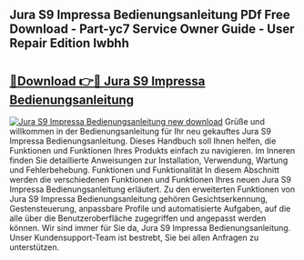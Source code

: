 ## Jura S9 Impressa Bedienungsanleitung PDf Free Download - Part-yc7 Service Owner Guide - User Repair Edition Iwbhh

# <h2><a href="http://df5rgj3.blite.top/?on=Jura+S9+Impressa+Bedienungsanleitung">🔗Download 👉🔴 Jura S9 Impressa Bedienungsanleitung</a></h2>

[![Jura S9 Impressa Bedienungsanleitung new download](https://i.imgur.com/lujVjoI.png)](http://df5rgj3.blite.top/?on=Jura+S9+Impressa+Bedienungsanleitung)
Grüße und willkommen in der Bedienungsanleitung für Ihr neu gekauftes Jura S9 Impressa Bedienungsanleitung. Dieses Handbuch soll Ihnen helfen, die Funktionen und Funktionen Ihres Produkts einfach zu navigieren. Im Inneren finden Sie detaillierte Anweisungen zur Installation, Verwendung, Wartung und Fehlerbehebung. Funktionen und Funktionalität In diesem Abschnitt werden die verschiedenen Funktionen und Funktionen Ihres neuen Jura S9 Impressa Bedienungsanleitung erläutert. Zu den erweiterten Funktionen von Jura S9 Impressa Bedienungsanleitung gehören Gesichtserkennung, Gestensteuerung, anpassbare Profile und automatisierte Aufgaben, auf die alle über die Benutzeroberfläche zugegriffen und angepasst werden können. Wir sind immer für Sie da, Jura S9 Impressa Bedienungsanleitung. Unser Kundensupport-Team ist bestrebt, Sie bei allen Anfragen zu unterstützen.
